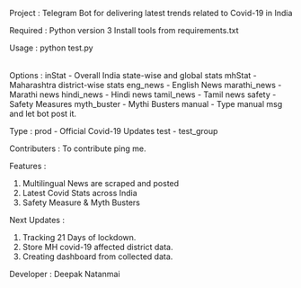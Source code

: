 Project : Telegram Bot for delivering latest trends related to Covid-19 in India

Required :
Python version 3
Install tools from requirements.txt

Usage :
python test.py <option> <type>

Options :
	inStat - Overall India state-wise and global stats
	mhStat - Maharashtra district-wise stats
	eng_news - English News
	marathi_news - Marathi news
	hindi_news - Hindi news
	tamil_news - Tamil news
	safety - Safety Measures
	myth_buster - Mythi Busters
	manual - Type manual msg and let bot post it.

Type :
	prod - Official Covid-19 Updates
	test - test_group

Contributers :
	To contribute ping me.

Features :
1. Multilingual News are scraped and posted
2. Latest Covid Stats across India
3. Safety Measure & Myth Busters


Next Updates :
1. Tracking 21 Days of lockdown.
2. Store MH covid-19 affected district data.
3. Creating dashboard from collected data.

Developer :
	Deepak Natanmai
